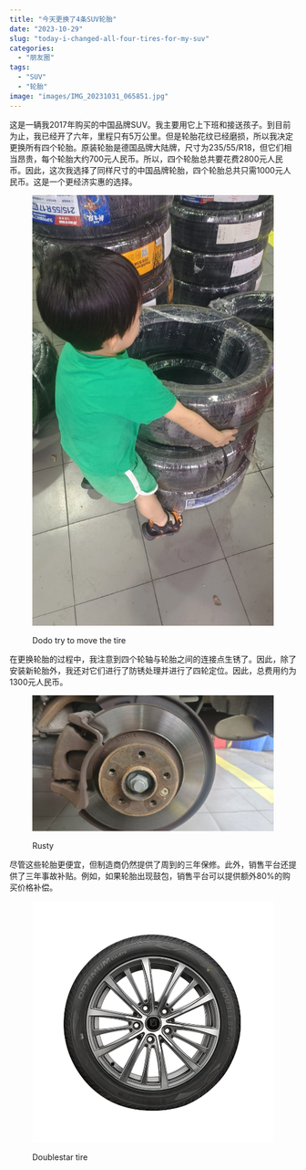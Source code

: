 ```yaml
---
title: "今天更换了4条SUV轮胎"
date: "2023-10-29"
slug: "today-i-changed-all-four-tires-for-my-suv"
categories: 
  - "朋友圈"
tags: 
  - "SUV"
  - "轮胎"
image: "images/IMG_20231031_065851.jpg"
---
```


这是一辆我2017年购买的中国品牌SUV。我主要用它上下班和接送孩子。到目前为止，我已经开了六年，里程只有5万公里。但是轮胎花纹已经磨损，所以我决定更换所有四个轮胎。原装轮胎是德国品牌大陆牌，尺寸为235/55/R18，但它们相当昂贵，每个轮胎大约700元人民币。所以，四个轮胎总共要花费2800元人民币。因此，这次我选择了同样尺寸的中国品牌轮胎，四个轮胎总共只需1000元人民币。这是一个更经济实惠的选择。


<figure>

![](images/IMG_20231029_224027-575x1024.jpg)

<figcaption>

Dodo try to move the tire

</figcaption>

</figure>

  
  
在更换轮胎的过程中，我注意到四个轮轴与轮胎之间的连接点生锈了。因此，除了安装新轮胎外，我还对它们进行了防锈处理并进行了四轮定位。因此，总费用约为1300元人民币。


<figure>

![](images/IMG_20231029_224124-1024x575.jpg)

<figcaption>

Rusty

</figcaption>

</figure>

尽管这些轮胎更便宜，但制造商仍然提供了周到的三年保修。此外，销售平台还提供了三年事故补贴。例如，如果轮胎出现鼓包，销售平台可以提供额外80%的购买价格补偿。


<figure>

![](images/th-772882488.png)

<figcaption>

Doublestar tire

</figcaption>

</figure>